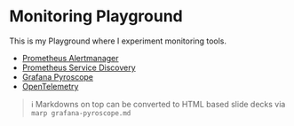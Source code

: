 # Monitoring Playground

This is my Playground where I experiment monitoring tools.

* [Prometheus Alertmanager](prometheus-alert-manager.md)
* [Prometheus Service Discovery](prometheus-service-discovery.md)
* [Grafana Pyroscope](grafana-pyroscope.md)
* [OpenTelemetry](opentelemetry.md)

> ℹ️ Markdowns on top can be converted to HTML based slide decks via `marp grafana-pyroscope.md`
